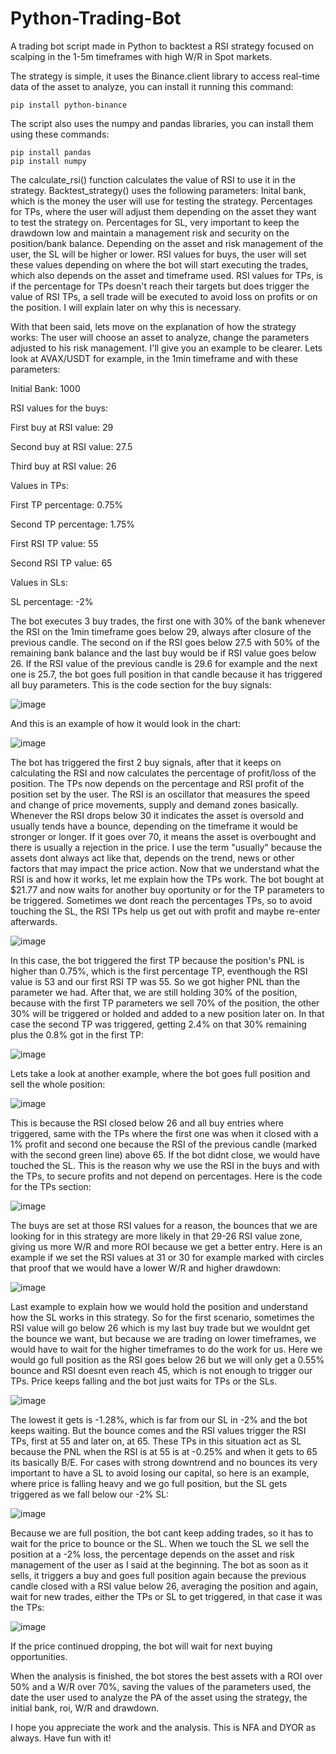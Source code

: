 # Python-Trading-Bot
A trading bot script made in Python to backtest a RSI strategy focused on scalping in the 1-5m timeframes with high W/R in Spot markets.

The strategy is simple, it uses the Binance.client library to access real-time data of the asset to analyze, you can install it running this command:

```
pip install python-binance
```
The script also uses the numpy and pandas libraries, you can install them using these commands:

```
pip install pandas
pip install numpy
```

The calculate_rsi() function calculates the value of RSI to use it in the strategy. 
Backtest_strategy() uses the following parameters:
Inital bank, which is the money the user will use for testing the strategy.
Percentages for TPs, where the user will adjust them depending on the asset they want to test the strategy on.
Percentages for SL, very important to keep the drawdown low and maintain a management risk and security on the position/bank balance. Depending on the asset and risk management of the user, the SL will be higher or lower.
RSI values for buys, the user will set these values depending on where the bot will start executing the trades, which also depends on the asset and timeframe used.
RSI values for TPs, is if the percentage for TPs doesn't reach their targets but does trigger the value of RSI TPs, a sell trade will be executed to avoid loss on profits or on the position. I will explain later on why this is necessary.

With that been said, lets move on the explanation of how the strategy works:
The user will choose an asset to analyze, change the parameters adjusted to his risk management. I'll give you an example to be clearer.
Lets look at AVAX/USDT for example, in the 1min timeframe and with these parameters:

Initial Bank: 1000

RSI values for the buys:

First buy at RSI value: 29

Second buy at RSI value: 27.5

Third buy at RSI value: 26

Values in TPs:

First TP percentage: 0.75%

Second TP percentage: 1.75%

First RSI TP value: 55

Second RSI TP value: 65

Values in SLs:

SL percentage: -2%


The bot executes 3 buy trades, the first one with 30% of the bank whenever the RSI on the 1min timeframe goes below 29, always after closure of the previous candle. The second on if the RSI goes below 27.5 with 50% of the remaining bank balance and the last buy would be if RSI value goes below 26.
If the RSI value of the previous candle is 29.6 for example and the next one is 25.7, the bot goes full position in that candle because it has triggered all buy parameters. This is the code section for the buy signals:

![image](https://github.com/asier13/Python-Trading-Bot/assets/62717613/f00fae34-3e13-4822-bc42-65338134f759)


And this is an example of how it would look in the chart:

![image](https://github.com/asier13/Python-Trading-Bot/assets/62717613/82731337-9f76-4ea2-9248-cc551235ce89)


The bot has triggered the first 2 buy signals, after that it keeps on calculating the RSI and now calculates the percentage of profit/loss of the position. The TPs now depends on the percentage and RSI profit of the position set by the user.
The RSI is an oscillator that measures the speed and change of price movements, supply and demand zones basically. Whenever the RSI drops below 30 it indicates the asset is oversold and usually tends have a bounce, depending on the timeframe it would be stronger or longer.
If it goes over 70, it means the asset is overbought and there is usually a rejection in the price. I use the term "usually" because the assets dont always act like that, depends on the trend, news or other factors that may impact the price action.
Now that we understand what the RSI is and how it works, let me explain how the TPs work. 
The bot bought at $21.77 and now waits for another buy oportunity or for the TP parameters to be triggered. Sometimes we dont reach the percentages TPs, so to avoid touching the SL, the RSI TPs help us get out with profit and maybe re-enter afterwards.

![image](https://github.com/asier13/Python-Trading-Bot/assets/62717613/080371ad-084d-4ed6-a964-80b5f20c99b3)

In this case, the bot triggered the first TP because the position's PNL is higher than 0.75%, which is the first percentage TP, eventhough the RSI value is 53 and our first RSI TP was 55. So we got higher PNL than the parameter we had.
After that, we are still holding 30% of the position, because with the first TP parameters we sell 70% of the position, the other 30% will be triggered or holded and added to a new position later on. In that case the second TP was triggered, getting 2.4% on that 30% remaining plus the 0.8% got in the first TP:

![image](https://github.com/asier13/Python-Trading-Bot/assets/62717613/124a2940-6ee1-4a0e-a378-2dc8dcc99a51)


Lets take a look at another example, where the bot goes full position and sell the whole position:

![image](https://github.com/asier13/Python-Trading-Bot/assets/62717613/e04aa5cd-e19d-4142-a261-fb92fea3bb41)

This is because the RSI closed below 26 and all buy entries where triggered, same with the TPs where the first one was when it closed with a 1% profit and second one because the RSI of the previous candle (marked with the second green line) above 65. If the bot didnt close, we would have touched the SL.
This is the reason why we use the RSI in the buys and with the TPs, to secure profits and not depend on percentages. Here is the code for the TPs section:

![image](https://github.com/asier13/Python-Trading-Bot/assets/62717613/178a7cfe-8340-40f9-b681-4b09489a9e00)


The buys are set at those RSI values for a reason, the bounces that we are looking for in this strategy are more likely in that 29-26 RSI value zone, giving us more W/R and more ROI because we get a better entry.
Here is an example if we set the RSI values at 31 or 30 for example marked with circles that proof that we would have a lower W/R and higher drawdown:

![image](https://github.com/asier13/Python-Trading-Bot/assets/62717613/3e05dfed-d8a4-4423-90c5-243d9bdffd73)


Last example to explain how we would hold the position and understand how the SL works in this strategy.
So for the first scenario, sometimes the RSI value will go below 26 which is my last buy trade but we wouldnt get the bounce we want, but because we are trading on lower timeframes, we would have to wait for the higher timeframes to do the work for us.
Here we would go full position as the RSI goes below 26 but we will only get a 0.55% bounce and RSI doesnt even reach 45, which is not enough to trigger our TPs. Price keeps falling and the bot just waits for TPs or the SLs. 

![image](https://github.com/asier13/Python-Trading-Bot/assets/62717613/3603eb2b-5028-442f-8ebe-f6a1412f8ed6)


The lowest it gets is -1.28%, which is far from our SL in -2% and the bot keeps waiting. But the bounce comes and the RSI values trigger the RSI TPs, first at 55 and later on, at 65. These TPs in this situation act as SL because the PNL when the RSI is at 55 is at -0.25% and when it gets to 65 its basically B/E.
For cases with strong downtrend and no bounces its very important to have a SL to avoid losing our capital, so here is an example, where price is falling heavy and we go full position, but the SL gets triggered as we fall below our -2% SL:

![image](https://github.com/asier13/Python-Trading-Bot/assets/62717613/8335ad1b-3174-4f95-91e0-ce0e94d1e011)


Because we are full position, the bot cant keep adding trades, so it has to wait for the price to bounce or the SL. When we touch the SL we sell the position at a -2% loss, the percentage depends on the asset and risk management of the user as I said at the beginning.
The bot as soon as it sells, it triggers a buy and goes full position again because the previous candle closed with a RSI value below 26, averaging the position and again, wait for new trades, either the TPs or SL to get triggered, in that case it was the TPs:

![image](https://github.com/asier13/Python-Trading-Bot/assets/62717613/a04894d8-24f1-4a14-a53b-3c9bc5313a0b)

If the price continued dropping, the bot will wait for next buying opportunities.

When the analysis is finished, the bot stores the best assets with a ROI over 50% and a W/R over 70%, saving the values of the parameters used, the date the user used to analyze the PA of the asset using the strategy, the initial bank, roi, W/R and drawdown.

I hope you appreciate the work and the analysis. This is NFA and DYOR as always. Have fun with it!



